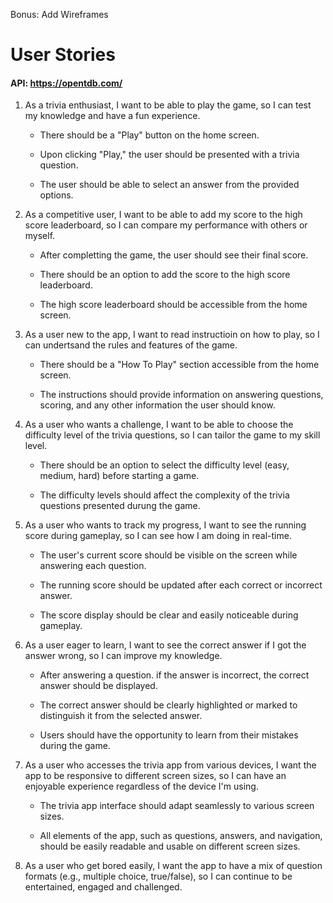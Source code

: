 
Bonus: Add Wireframes


# User Stories

#### API: https://opentdb.com/
1. As a trivia enthusiast, I want to be able to play the game, so I can test my knowledge and have a fun experience.
   
    - There should be a "Play" button on the home screen.

    - Upon clicking "Play," the user should be presented with a trivia question.

    - The user should be able to select an answer from the provided options.

2. As a competitive user, I want to be able to add my score to the high score leaderboard, so I can compare my performance with others or myself. 

    - After completting the game, the user should see their final score.

    - There should be an option to add the score to the high score leaderboard.

    - The high score leaderboard should be accessible from the home screen. 

3. As a user new to the app, I want to read instructioin on how to play, so I can undertsand the rules and features of the game. 

    - There should be a "How To Play" section accessible from the home screen. 

    - The instructions should provide information on answering questions, scoring, and any other information the user should know.

4. As a user who wants a challenge, I want to be able to choose the difficulty level of the trivia questions, so I can tailor the game to my skill level. 

    - There should be an option to select the difficulty level (easy, medium, hard) before starting a game.

    - The difficulty levels should affect the complexity of the trivia questions presented durung the game. 

5. As a user who wants to track my progress, I want to see the running score during gameplay, so I can see how I am doing in real-time.

    - The user's current score should be visible on the screen while answering each question.

    - The running score should be updated after each correct or incorrect answer. 

    - The score display should be clear and easily noticeable during gameplay.

6. As a user eager to learn, I want to see the correct answer if I got the answer wrong, so I can improve my knowledge. 

    - After answering a question. if the answer is incorrect, the correct answer should be displayed. 

    - The correct answer should be clearly highlighted or marked to distinguish it from the selected answer. 

    - Users should have the opportunity to learn from their mistakes during the game. 

7. As a user who accesses the trivia app from various devices, I want the app to be responsive to different screen sizes, so I can have an enjoyable experience regardless of the device I'm using.

    - The trivia app interface should adapt seamlessly to various screen sizes.

    - All elements of the app, such as questions, answers, and navigation, should be easily readable and usable on different screen sizes.

8. As a user who get bored easily, I want the app to have a mix of question formats (e.g., multiple choice, true/false), so I can continue to be entertained, engaged and challenged. 